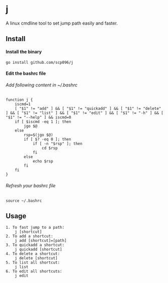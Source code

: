 # j
A linux cmdline tool to set jump path easily and faster.

## Install
#### Install the binary
	go install github.com/scp096/j
#### Edit the bashrc file
###### Add following content in ~/.bashrc
	function j { 
		iscmd=1
		[ "$1" != "add" ] && [ "$1" != "quickadd" ] && [ "$1" != "delete" ] && [ "$1" != "list" ] && [ "$1" != "edit" ] && [ "$1" != "-h" ] && [ "$1" != "--help" ] && iscmd=0 
		if [ $iscmd -eq 1 ]; then
			jgo $@
		else
			rsp=$(jgo $@)
			if [ $? -eq 0 ]; then
				if [ -n "$rsp" ]; then
					cd $rsp
				fi
			else
				echo $rsp
			fi
		fi  
	}
###### Refresh your bashrc file
	source ~/.bashrc

## Usage
	1. To fast jump to a path:
		j [shortcut]
	2. To add a shortcut:
		j add [shortcut]=[path]
	3. To quickadd a shortcut:
		j quickadd [shortcut]
	4. To delete a shortcut:
		j delete [shortcut]
	5. To list all shortcut:
		j list
	6. To edit all shortcuts:
		j edit